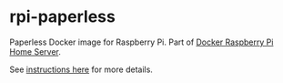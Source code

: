 # rpi-paperless

Paperless Docker image for Raspberry Pi. Part of [Docker Raspberry Pi Home Server](https://github.com/bingen/rpi_docker_home_server).

See [instructions here](https://paperless.readthedocs.io/en/latest/setup.html#docker-method) for more details.
